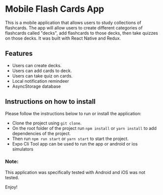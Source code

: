 # Mobile Flash Cards App

This is a mobile application that allows users to study collections of flashcards. The app will allow users to create different categories of flashcards called "decks", add flashcards to those decks, then take quizzes on those decks. It was built with React Native and Redux.

## Features

* Users can create decks.
* Users can add cards to deck.  
* Users can take quiz on cards.
* Local notification remindeer
* AsyncStorage database

## Instructions on how to install

Please follow the instructions below to run or install the application:

* Clone the project using `git clone`.
* On the root folder of the project run `npm install` or `yarn install` to add dependencies of the project.
* Then run `npm run start` or `yarn start` to start the project. 
* Expo Cli Tool app can be used to run the app or android or ios simulators

### Note:

This application was specifically tested with Android and iOS was not tested.

Enjoy!

